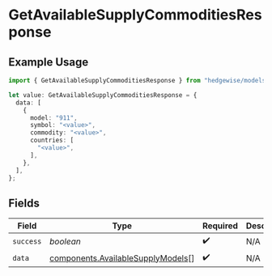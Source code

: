 # GetAvailableSupplyCommoditiesResponse

## Example Usage

```typescript
import { GetAvailableSupplyCommoditiesResponse } from "hedgewise/models/components";

let value: GetAvailableSupplyCommoditiesResponse = {
  data: [
    {
      model: "911",
      symbol: "<value>",
      commodity: "<value>",
      countries: [
        "<value>",
      ],
    },
  ],
};
```

## Fields

| Field                                                                                  | Type                                                                                   | Required                                                                               | Description                                                                            |
| -------------------------------------------------------------------------------------- | -------------------------------------------------------------------------------------- | -------------------------------------------------------------------------------------- | -------------------------------------------------------------------------------------- |
| `success`                                                                              | *boolean*                                                                              | :heavy_check_mark:                                                                     | N/A                                                                                    |
| `data`                                                                                 | [components.AvailableSupplyModels](../../models/components/availablesupplymodels.md)[] | :heavy_check_mark:                                                                     | N/A                                                                                    |